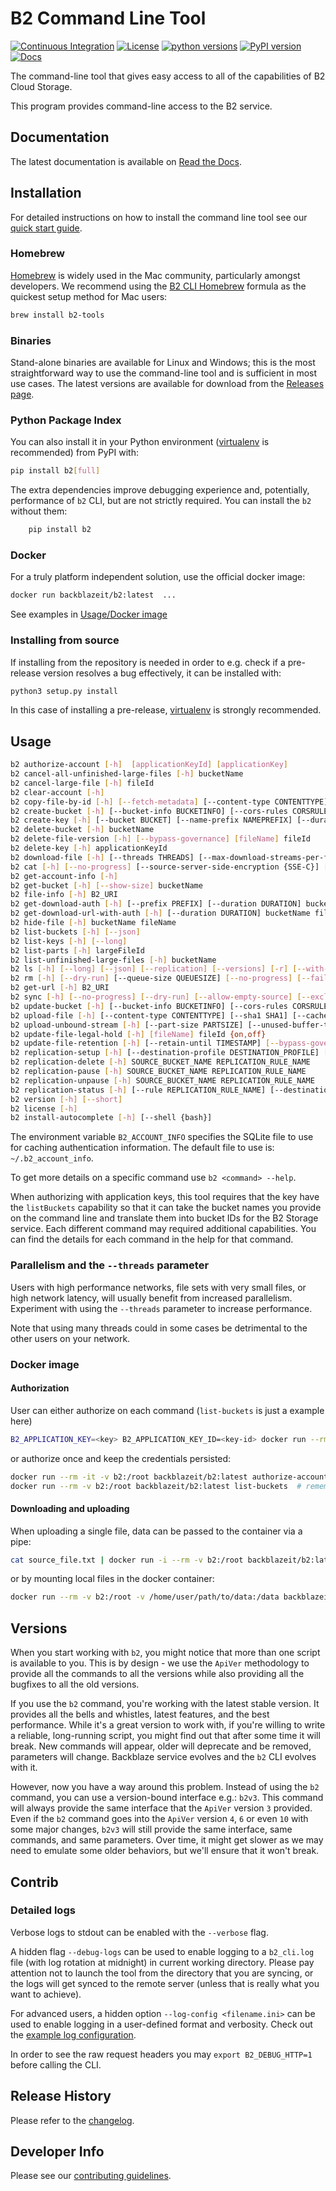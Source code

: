 # B2 Command Line Tool

[![Continuous Integration](https://github.com/Backblaze/B2_Command_Line_Tool/actions/workflows/ci.yml/badge.svg)](https://github.com/Backblaze/B2_Command_Line_Tool/actions/workflows/ci.yml)&nbsp;[![License](https://img.shields.io/pypi/l/b2.svg?label=License)](https://pypi.python.org/pypi/b2)&nbsp;[![python versions](https://img.shields.io/pypi/pyversions/b2.svg?label=python%20versions)](https://pypi.python.org/pypi/b2)&nbsp;[![PyPI version](https://img.shields.io/pypi/v/b2.svg?label=PyPI%20version)](https://pypi.python.org/pypi/b2)&nbsp;[![Docs](https://readthedocs.org/projects/b2-command-line-tool/badge/?version=master)](https://b2-command-line-tool.readthedocs.io/en/master/?badge=master)

The command-line tool that gives easy access to all of the capabilities of B2 Cloud Storage.

This program provides command-line access to the B2 service.

## Documentation

The latest documentation is available on [Read the Docs](https://b2-command-line-tool.readthedocs.io/).

## Installation

For detailed instructions on how to install the command line tool see our [quick start guide](https://www.backblaze.com/b2/docs/quick_command_line.html).

### Homebrew

[Homebrew](https://brew.sh/) is widely used in the Mac community, particularly amongst developers. We recommend using the [B2 CLI Homebrew](https://formulae.brew.sh/formula/b2-tools) formula as the quickest setup method for Mac users:

```bash
brew install b2-tools
```

### Binaries

Stand-alone binaries are available for Linux and Windows; this is the most straightforward way to use the command-line tool and is sufficient in most use cases. The latest versions are available for download from the [Releases page](https://github.com/Backblaze/B2_Command_Line_Tool/releases).

### Python Package Index

You can also install it in your Python environment ([virtualenv](https://pypi.org/project/virtualenv/) is recommended) from PyPI with:

```bash
pip install b2[full]
```

The extra dependencies improve debugging experience and, potentially, performance of `b2` CLI, but are not strictly required.
You can install the `b2` without them:

```bash
    pip install b2
```

### Docker

For a truly platform independent solution, use the official docker image: 

```bash
docker run backblazeit/b2:latest  ...
```

See examples in [Usage/Docker image](#docker-image)

### Installing from source

If installing from the repository is needed in order to e.g. check if a pre-release version resolves a bug effectively, it can be installed with:

```bash
python3 setup.py install
```

In this case of installing a pre-release, [virtualenv](https://pypi.org/project/virtualenv/) is strongly recommended.

## Usage

```bash
b2 authorize-account [-h]  [applicationKeyId] [applicationKey]
b2 cancel-all-unfinished-large-files [-h] bucketName
b2 cancel-large-file [-h] fileId
b2 clear-account [-h]
b2 copy-file-by-id [-h] [--fetch-metadata] [--content-type CONTENTTYPE] [--range RANGE] [--info INFO | --no-info] [--destination-server-side-encryption {SSE-B2,SSE-C}] [--destination-server-side-encryption-algorithm {AES256}] [--source-server-side-encryption {SSE-C}] [--source-server-side-encryption-algorithm {AES256}] [--file-retention-mode {compliance,governance}] [--retain-until TIMESTAMP] [--legal-hold {on,off}] sourceFileId destinationBucketName b2FileName
b2 create-bucket [-h] [--bucket-info BUCKETINFO] [--cors-rules CORSRULES] [--file-lock-enabled] [--replication REPLICATION] [--default-server-side-encryption {SSE-B2,none}] [--default-server-side-encryption-algorithm {AES256}] [--lifecycle-rule LIFECYCLERULES | --lifecycleRules LIFECYCLERULES] bucketName {allPublic,allPrivate}
b2 create-key [-h] [--bucket BUCKET] [--name-prefix NAMEPREFIX] [--duration DURATION] [--all-capabilities] keyName [capabilities]
b2 delete-bucket [-h] bucketName
b2 delete-file-version [-h] [--bypass-governance] [fileName] fileId
b2 delete-key [-h] applicationKeyId
b2 download-file [-h] [--threads THREADS] [--max-download-streams-per-file MAX_DOWNLOAD_STREAMS_PER_FILE] [--no-progress] [--source-server-side-encryption {SSE-C}] [--source-server-side-encryption-algorithm {AES256}] [--write-buffer-size BYTES] [--skip-hash-verification] B2_URI localFileName
b2 cat [-h] [--no-progress] [--source-server-side-encryption {SSE-C}] [--source-server-side-encryption-algorithm {AES256}] [--write-buffer-size BYTES] [--skip-hash-verification] B2_URI
b2 get-account-info [-h]
b2 get-bucket [-h] [--show-size] bucketName
b2 file-info [-h] B2_URI
b2 get-download-auth [-h] [--prefix PREFIX] [--duration DURATION] bucketName
b2 get-download-url-with-auth [-h] [--duration DURATION] bucketName fileName
b2 hide-file [-h] bucketName fileName
b2 list-buckets [-h] [--json]
b2 list-keys [-h] [--long]
b2 list-parts [-h] largeFileId
b2 list-unfinished-large-files [-h] bucketName
b2 ls [-h] [--long] [--json] [--replication] [--versions] [-r] [--with-wildcard] bucketName [folderName]
b2 rm [-h] [--dry-run] [--queue-size QUEUESIZE] [--no-progress] [--fail-fast] [--threads THREADS] [--versions] [-r] [--with-wildcard] bucketName [folderName]
b2 get-url [-h] B2_URI
b2 sync [-h] [--no-progress] [--dry-run] [--allow-empty-source] [--exclude-all-symlinks] [--sync-threads SYNCTHREADS] [--download-threads DOWNLOADTHREADS] [--upload-threads UPLOADTHREADS] [--compare-versions {none,modTime,size}] [--compare-threshold MILLIS] [--exclude-regex REGEX] [--include-regex REGEX] [--exclude-dir-regex REGEX] [--exclude-if-modified-after TIMESTAMP] [--threads THREADS] [--destination-server-side-encryption {SSE-B2,SSE-C}] [--destination-server-side-encryption-algorithm {AES256}] [--source-server-side-encryption {SSE-C}] [--source-server-side-encryption-algorithm {AES256}] [--write-buffer-size BYTES] [--skip-hash-verification] [--max-download-streams-per-file MAX_DOWNLOAD_STREAMS_PER_FILE] [--incremental-mode] [--skip-newer | --replace-newer] [--delete | --keep-days DAYS] source destination
b2 update-bucket [-h] [--bucket-info BUCKETINFO] [--cors-rules CORSRULES] [--default-retention-mode {compliance,governance,none}] [--default-retention-period period] [--replication REPLICATION] [--file-lock-enabled] [--default-server-side-encryption {SSE-B2,none}] [--default-server-side-encryption-algorithm {AES256}] [--lifecycle-rule LIFECYCLERULES | --lifecycleRules LIFECYCLERULES] bucketName [{allPublic,allPrivate}]
b2 upload-file [-h] [--content-type CONTENTTYPE] [--sha1 SHA1] [--cache-control CACHE_CONTROL] [--info INFO] [--custom-upload-timestamp CUSTOM_UPLOAD_TIMESTAMP] [--min-part-size MINPARTSIZE] [--threads THREADS] [--no-progress] [--destination-server-side-encryption {SSE-B2,SSE-C}] [--destination-server-side-encryption-algorithm {AES256}] [--legal-hold {on,off}] [--file-retention-mode {compliance,governance}] [--retain-until TIMESTAMP] [--incremental-mode] bucketName localFilePath b2FileName
b2 upload-unbound-stream [-h] [--part-size PARTSIZE] [--unused-buffer-timeout-seconds UNUSEDBUFFERTIMEOUTSECONDS] [--content-type CONTENTTYPE] [--sha1 SHA1] [--cache-control CACHE_CONTROL] [--info INFO] [--custom-upload-timestamp CUSTOM_UPLOAD_TIMESTAMP] [--min-part-size MINPARTSIZE] [--threads THREADS] [--no-progress] [--destination-server-side-encryption {SSE-B2,SSE-C}] [--destination-server-side-encryption-algorithm {AES256}] [--legal-hold {on,off}] [--file-retention-mode {compliance,governance}] [--retain-until TIMESTAMP] bucketName localFilePath b2FileName
b2 update-file-legal-hold [-h] [fileName] fileId {on,off}
b2 update-file-retention [-h] [--retain-until TIMESTAMP] [--bypass-governance] [fileName] fileId {governance,compliance,none}
b2 replication-setup [-h] [--destination-profile DESTINATION_PROFILE] [--name NAME] [--priority PRIORITY] [--file-name-prefix PREFIX] [--include-existing-files] SOURCE_BUCKET_NAME DESTINATION_BUCKET_NAME
b2 replication-delete [-h] SOURCE_BUCKET_NAME REPLICATION_RULE_NAME
b2 replication-pause [-h] SOURCE_BUCKET_NAME REPLICATION_RULE_NAME
b2 replication-unpause [-h] SOURCE_BUCKET_NAME REPLICATION_RULE_NAME
b2 replication-status [-h] [--rule REPLICATION_RULE_NAME] [--destination-profile DESTINATION_PROFILE] [--dont-scan-destination] [--output-format {console,json,csv}] [--no-progress] [--columns COLUMN ONE,COLUMN TWO] SOURCE_BUCKET_NAME
b2 version [-h] [--short]
b2 license [-h]
b2 install-autocomplete [-h] [--shell {bash}]
```

The environment variable `B2_ACCOUNT_INFO` specifies the SQLite
file to use for caching authentication information.
The default file to use is: `~/.b2_account_info`.

To get more details on a specific command use `b2 <command> --help`.

When authorizing with application keys, this tool requires that the key
have the `listBuckets` capability so that it can take the bucket names
you provide on the command line and translate them into bucket IDs for the
B2 Storage service.  Each different command may required additional
capabilities. You can find the details for each command in the help for
that command.

### Parallelism and the `--threads` parameter

Users with high performance networks, file sets with very small files, or high network latency, will usually benefit from increased parallelism. Experiment with using the `--threads` parameter to increase performance.

Note that using many threads could in some cases be detrimental to the other users on your network.

### Docker image

#### Authorization

User can either authorize on each command (`list-buckets` is just a example here)

```bash
B2_APPLICATION_KEY=<key> B2_APPLICATION_KEY_ID=<key-id> docker run --rm -e B2_APPLICATION_KEY -e B2_APPLICATION_KEY_ID backblazeit/b2:latest list-buckets
```

or authorize once and keep the credentials persisted:

```bash
docker run --rm -it -v b2:/root backblazeit/b2:latest authorize-account
docker run --rm -v b2:/root backblazeit/b2:latest list-buckets  # remember to include `-v` - authorization details are there
```

#### Downloading and uploading

When uploading a single file, data can be passed to the container via a pipe:

```bash
cat source_file.txt | docker run -i --rm -v b2:/root backblazeit/b2:latest upload-unbound-stream bucket_name - target_file_name
```

or by mounting local files in the docker container:

```bash
docker run --rm -v b2:/root -v /home/user/path/to/data:/data backblazeit/b2:latest upload-file bucket_name /data/source_file.txt target_file_name
```

## Versions

When you start working with `b2`, you might notice that more than one script is available to you.
This is by design - we use the `ApiVer` methodology to provide all the commands to all the versions
while also providing all the bugfixes to all the old versions.

If you use the `b2` command, you're working with the latest stable version.
It provides all the bells and whistles, latest features, and the best performance.
While it's a great version to work with, if you're willing to write a reliable, long-running script,
you might find out that after some time it will break.
New commands will appear, older will deprecate and be removed, parameters will change.
Backblaze service evolves and the `b2` CLI evolves with it.

However, now you have a way around this problem.
Instead of using the `b2` command, you can use a version-bound interface e.g.: `b2v3`.
This command will always provide the same interface that the `ApiVer` version `3` provided.
Even if the `b2` command goes into the `ApiVer` version `4`, `6` or even `10` with some major changes,
`b2v3` will still provide the same interface, same commands, and same parameters.
Over time, it might get slower as we may need to emulate some older behaviors, but we'll ensure that it won't break.

## Contrib

### Detailed logs

Verbose logs to stdout can be enabled with the `--verbose` flag.

A hidden flag `--debug-logs` can be used to enable logging to a `b2_cli.log` file (with log rotation at midnight) in current working directory. Please pay attention not to launch the tool from the directory that you are syncing, or the logs will get synced to the remote server (unless that is really what you want to achieve).

For advanced users, a hidden option `--log-config <filename.ini>` can be used to enable logging in a user-defined format and verbosity. Check out the [example log configuration](contrib/debug_logs.ini).

In order to see the raw request headers you may `export B2_DEBUG_HTTP=1` before calling the CLI.

## Release History

Please refer to the [changelog](CHANGELOG.md).

## Developer Info

Please see our [contributing guidelines](CONTRIBUTING.md).
